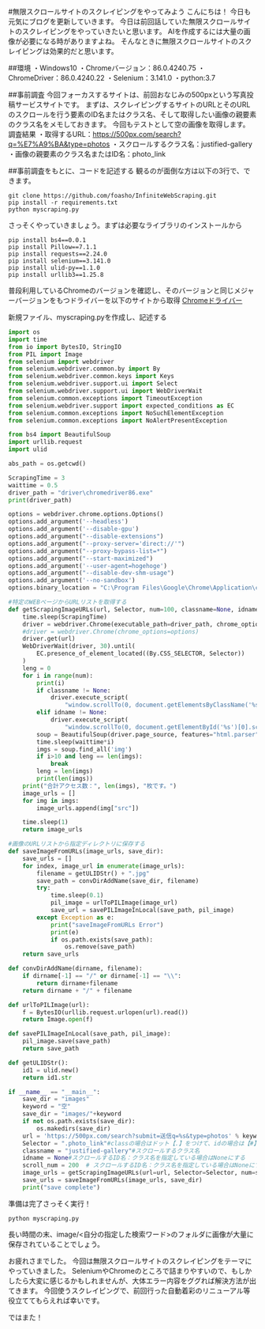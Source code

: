 #無限スクロールサイトのスクレイピングをやってみよう
こんにちは！
今日も元気にブログを更新していきます。
今日は前回話していた無限スクロールサイトのスクレイピングをやっていきたいと思います。
AIを作成するには大量の画像が必要になる時がありますよね。
そんなときに無限スクロールサイトのスクレイピングは効果的だと思います。

##環境
・Windows10
・Chromeバージョン：86.0.4240.75
・ChromeDriver：86.0.4240.22
・Selenium：3.141.0
・python:3.7

##事前調査
今回フォーカスするサイトは、前回おなじみの500pxという写真投稿サービスサイトです。
まずは、スクレイピングするサイトのURLとそのURLのスクロールを行う要素のID名またはクラス名、そして取得したい画像の親要素のクラス名をメモしておきます。
今回もテストとして空の画像を取得します。
調査結果
・取得するURL：https://500px.com/search?q=%E7%A9%BA&type=photos
・スクロールするクラス名：justified-gallery
・画像の親要素のクラス名またはID名：photo_link

##事前調査をもとに、コードを記述する
観るのが面倒な方は以下の3行で、できます。
```commandline
git clone https://github.com/foasho/InfiniteWebScraping.git
pip install -r requirements.txt
python myscraping.py
```

さっそくやっていきましょう。まずは必要なライブラリのインストールから
```commandline
pip install bs4==0.0.1
pip install Pillow==7.1.1
pip install requests==2.24.0
pip install selenium==3.141.0
pip install ulid-py==1.1.0
pip install urllib3==1.25.8
```

普段利用しているChromeのバージョンを確認し、そのバージョンと同じメジャーバージョンをもつドライバーを以下のサイトから取得
[Chromeドライバー](https://chromedriver.chromium.org/downloads)

新規ファイル、myscraping.pyを作成し、記述する
```python
import os
import time
from io import BytesIO, StringIO
from PIL import Image
from selenium import webdriver
from selenium.webdriver.common.by import By
from selenium.webdriver.common.keys import Keys
from selenium.webdriver.support.ui import Select
from selenium.webdriver.support.ui import WebDriverWait
from selenium.common.exceptions import TimeoutException
from selenium.webdriver.support import expected_conditions as EC
from selenium.common.exceptions import NoSuchElementException
from selenium.common.exceptions import NoAlertPresentException

from bs4 import BeautifulSoup
import urllib.request
import ulid

abs_path = os.getcwd()

ScrapingTime = 3
waittime = 0.5
driver_path = "driver\chromedriver86.exe"
print(driver_path)

options = webdriver.chrome.options.Options()
options.add_argument('--headless')
options.add_argument('--disable-gpu')
options.add_argument("--disable-extensions")
options.add_argument("--proxy-server='direct://'")
options.add_argument("--proxy-bypass-list=*")
options.add_argument("--start-maximized")
options.add_argument('--user-agent=hogehoge')
options.add_argument("--disable-dev-shm-usage")
options.add_argument('--no-sandbox')
options.binary_location = "C:\Program Files\Google\Chrome\Application\chrome.exe"

#特定のWEBページからURLリストを取得する
def getScrapingImageURLs(url, Selector, num=100, classname=None, idname=None):
    time.sleep(ScrapingTime)
    driver = webdriver.Chrome(executable_path=driver_path, chrome_options=options)
    #driver = webdriver.Chrome(chrome_options=options)
    driver.get(url)
    WebDriverWait(driver, 30).until(
        EC.presence_of_element_located((By.CSS_SELECTOR, Selector))
    )
    leng = 0
    for i in range(num):
        print(i)
        if classname != None:
            driver.execute_script(
                "window.scrollTo(0, document.getElementsByClassName('%s')[0].scrollHeight)" % classname)
        elif idname != None:
            driver.execute_script(
                "window.scrollTo(0, document.getElementById('%s')[0].scrollHeight)" % idname)
        soup = BeautifulSoup(driver.page_source, features="html.parser")
        time.sleep(waittime*i)
        imgs = soup.find_all('img')
        if i>10 and leng == len(imgs):
            break
        leng = len(imgs)
        print(len(imgs))
    print("合計アクセス数：", len(imgs), "枚です。")
    image_urls = []
    for img in imgs:
        image_urls.append(img["src"])

    time.sleep(1)
    return image_urls

#画像のURLリストから指定ディレクトリに保存する
def saveImageFromURLs(image_urls, save_dir):
    save_urls = []
    for index, image_url in enumerate(image_urls):
        filename = getULIDStr() + ".jpg"
        save_path = convDirAddName(save_dir, filename)
        try:
            time.sleep(0.1)
            pil_image = urlToPILImage(image_url)
            save_url = savePILImageInLocal(save_path, pil_image)
        except Exception as e:
            print("saveImageFromURLs Error")
            print(e)
            if os.path.exists(save_path):
                os.remove(save_path)
    return save_urls

def convDirAddName(dirname, filename):
    if dirname[-1] == "/" or dirname[-1] == "\\":
        return dirname+filename
    return dirname + "/" + filename

def urlToPILImage(url):
    f = BytesIO(urllib.request.urlopen(url).read())
    return Image.open(f)

def savePILImageInLocal(save_path, pil_image):
    pil_image.save(save_path)
    return save_path

def getULIDStr():
    id1 = ulid.new()
    return id1.str

if __name__ == "__main__":
    save_dir = "images"
    keyword = "空"
    save_dir = "images/"+keyword
    if not os.path.exists(save_dir):
        os.makedirs(save_dir)
    url = 'https://500px.com/search?submit=送信q=%s&type=photos' % keyword
    Selector = ".photo_link"#classの場合はドット【.】をつけて、idの場合は【#】をつける
    classname = "justified-gallery"#スクロールするクラス名
    idname = None#スクロールするID名：クラス名を指定している場合はNoneにする
    scroll_num = 200  # スクロールするID名：クラス名を指定している場合はNoneにする
    image_urls = getScrapingImageURLs(url=url, Selector=Selector, num=scroll_num, classname=classname, idname=idname)
    save_urls = saveImageFromURLs(image_urls, save_dir)
    print("save complete")
```

準備は完了さっそく実行！
```commandline
python myscraping.py
```

長い時間の末、image/<自分の指定した検索ワード>のフォルダに画像が大量に保存されていることでしょう。

お疲れさまでした。
今回は無限スクロールサイトのスクレイピングをテーマにやっていきました。
SeleniumやChromeのところで詰まりやすいので、もしかしたら大変に感じるかもしれませんが、大体エラー内容をググれば解決方法が出てきます。
今回使うスクレイピングで、前回行った自動着彩のリニューアル等役立ててもらえれば幸いです。

ではまた！